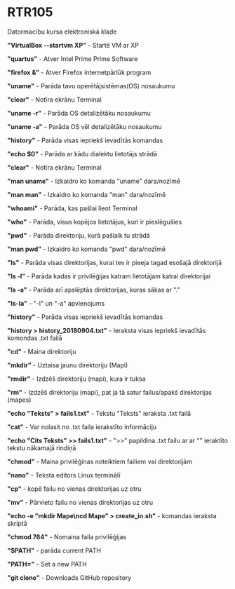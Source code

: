 # RTR105
Datormacību kursa elektroniskā klade

<b>"VirtualBox --startvm XP"</b> - Startē VM ar XP

<b>"quartus"</b> - Atver Intel Prime Prime Software

<b>"firefox &"</b> - Atver Firefox internetpārlūk program

<b>"uname"</b> - Parāda tavu operētājsistēmas(OS) nosaukumu

<b>"clear"</b> - Notīra ekrānu Terminal

<b>"uname -r"</b> - Parāda OS detalizētāku nosaukumu

<b>"uname -a"</b> - Parāda OS vēl detalizētāku nosaukumu

<b>"history"</b> - Parāda visas iepriekš ievadītās komandas

<b>"echo $0"</b> - Parāda ar kādu dialektu lietotājs strādā

<b>"clear"</b> - Notīra ekrānu Terminal

<b>"man uname"</b> - Izkaidro ko komanda "uname" dara/nozīmē

<b>"man man"</b> - Izkaidro ko komanda "man" dara/nozīmē

<b>"whoami"</b> - Parāda, kas pašlai lieot Terminal

<b>"who"</b> - Parāda, visus kopējos lietotājus, kuri ir pieslēgušies

<b>"pwd"</b> - Parāda direktoriju, kurā pašlaik tu strādā

<b>"man pwd"</b> - Izkaidro ko komanda "pwd" dara/nozīmē

<b>"ls"</b> - Parāda visas direktorijas, kurai tev ir pieeja tagad esošajā direktorijā

<b>"ls -l"</b> - Parāda kadas ir privilēģijas katram lietotājam katrai direktorijai

<b>"ls -a"</b> - Parāda arī apslēptās direktorijas, kuras sākas ar "."

<b>"ls-la"</b> - "-l" un "-a" apvienojums

<b>"history"</b> - Parāda visas iepriekš ievadītās komandas

<b>"history > history_20180904.txt"</b> - Ieraksta visas iepriekš ievadītās komondas .txt failā

<b>"cd"</b> - Maina direktoriju

<b>"mkdir"</b> - Uztaisa jaunu direktoriju (Mapi)

<b>"rmdir"</b> - Izdzēš direktoriju (mapi), kura ir tuksa

<b>"rm"</b> - Izdzēš direktoriju (mapi), pat ja tā satur failus/apakš direktorijas (mapes)

<b>"echo "Teksts" > fails1.txt"</b> - Tekstu "Teksts" ieraksta .txt failā

<b>"cat"</b> - Var nolasit no .txt faila ierakstīto informāciju

<b>"echo "Cits Teksts" >> fails1.txt"</b> - ">>" papildina .txt failu ar ar "" ieraktīto tekstu nākamajā rindiņā

<b>"chmod"</b> - Maina privilēģinas noteiktiem failiem vai direktorijām

<b>"nano"</b> - Teksta editors Linux terminālī

<b>"cp"</b> - kopē failu no vienas direktorijas uz otru

<b>"mv"</b> - Pārvieto failu no vienas direktorijas uz otru

<b>"echo -e "mkdir Mape\ncd Mape" > create_in.sh"</b> - komandas ieraksta skriptā

<b>"chmod 764"</b> - Nomaina faila privilēģijas

<b>"$PATH"</b> - parāda current PATH

<b>"PATH="</b> - Set a new PATH

<b>"git clone"</b> - Downloads GitHub repository
